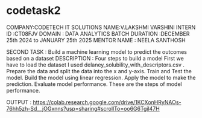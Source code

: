 # codetask2


COMPANY:CODETECH IT SOLUTIONS 
NAME:V.LAKSHMI VARSHINI 
INTERN ID :CT08FJV 
DOMAIN : DATA ANALYTICS 
BATCH DURATION :DECEMBER 25th 2024 to JANUARY 25th 2025 
MENTOR NAME : NEELA SANTHOSH

SECOND TASK : Build a machine learning model to predict the outcomes based on a dataset
DESCRIPTION :
Four steps to build a model 
First we have to load the dataset I used delaney_solubility_with_descriptors.csv .
Prepare the data and split the data into  the x and y-axis.
Train and Test the model.
Build the model using linear regression.
Apply the model to make the prediction.
Evaluate model performance.
These are the steps of model performance.


OUTPUT :
https://colab.research.google.com/drive/1KCXonHRyNAOs-76hh5zh-Sd__jOGxnns?usp=sharing#scrollTo=oo6G6Tgil47H


